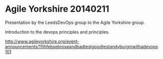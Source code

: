 Agile Yorkshire 20140211
========================
Presentation by the LeedsDevOps group to the Agile Yorkshire group.

Introduction to the devops principles and principles.

http://www.agileyorkshire.org/event-announcements/11thfebsebroseandbadtestgoodtestandyburginwithadevops101
